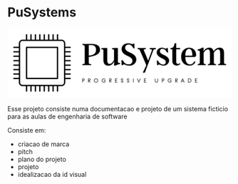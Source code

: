 # PuSystems

![logo](LogoTransparentePreto.png)

Esse projeto consiste numa documentacao e projeto de um sistema ficticio para as aulas de engenharia de software

Consiste em:
- criacao de marca
- pitch
- plano do projeto
- projeto
- idealizacao da id visual
